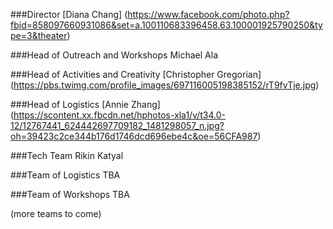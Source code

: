 ###Director
[Diana Chang] (https://www.facebook.com/photo.php?fbid=858097660931086&set=a.100110683396458.63.100001925790250&type=3&theater)


###Head of Outreach and Workshops
Michael Ala

###Head of Activities and Creativity
[Christopher Gregorian] (https://pbs.twimg.com/profile_images/697116005198385152/rT9fvTje.jpg)



###Head of Logistics
[Annie Zhang] (https://scontent.xx.fbcdn.net/hphotos-xla1/v/t34.0-12/12767441_624442697709182_1481298057_n.jpg?oh=39423c2ce344b176d1746dcd696ebe4c&oe=56CFA987)


###Tech Team
Rikin Katyal



###Team of Logistics
TBA


###Team of Workshops
TBA

(more teams to come)
